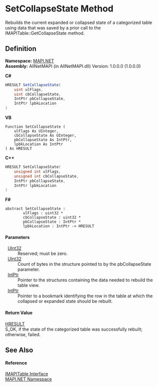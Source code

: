 # SetCollapseState Method


Rebuilds the current expanded or collapsed state of a categorized table using data that was saved by a prior call to the IMAPITable::GetCollapseState method.



## Definition
**Namespace:** <a href="5bef4637-66f8-16d4-e5f4-4d0da57a1538.md">MAPI.NET</a>  
**Assembly:** AllNetMAPI (in AllNetMAPI.dll) Version: 1.0.0.0 (1.0.0.0)

**C#**
``` C#
HRESULT SetCollapseState(
	uint ulFlags,
	uint cbCollapseState,
	IntPtr pbCollapseState,
	IntPtr lpbkLocation
)
```
**VB**
``` VB
Function SetCollapseState ( 
	ulFlags As UInteger,
	cbCollapseState As UInteger,
	pbCollapseState As IntPtr,
	lpbkLocation As IntPtr
) As HRESULT
```
**C++**
``` C++
HRESULT SetCollapseState(
	unsigned int ulFlags, 
	unsigned int cbCollapseState, 
	IntPtr pbCollapseState, 
	IntPtr lpbkLocation
)
```
**F#**
``` F#
abstract SetCollapseState : 
        ulFlags : uint32 * 
        cbCollapseState : uint32 * 
        pbCollapseState : IntPtr * 
        lpbkLocation : IntPtr -> HRESULT 
```



#### Parameters
<dl><dt>  <a href="https://learn.microsoft.com/dotnet/api/system.uint32" target="_blank" rel="noopener noreferrer">UInt32</a></dt><dd>Reserved; must be zero.</dd><dt>  <a href="https://learn.microsoft.com/dotnet/api/system.uint32" target="_blank" rel="noopener noreferrer">UInt32</a></dt><dd>Count of bytes in the structure pointed to by the pbCollapseState parameter.</dd><dt>  <a href="https://learn.microsoft.com/dotnet/api/system.intptr" target="_blank" rel="noopener noreferrer">IntPtr</a></dt><dd>Pointer to the structures containing the data needed to rebuild the table view.</dd><dt>  <a href="https://learn.microsoft.com/dotnet/api/system.intptr" target="_blank" rel="noopener noreferrer">IntPtr</a></dt><dd>Pointer to a bookmark identifying the row in the table at which the collapsed or expanded state should be rebuilt.</dd></dl>

#### Return Value
<a href="50596607-a328-ef10-6ea9-0448fbb7d197.md">HRESULT</a>  
S_OK, if the state of the categorized table was successfully rebuilt; otherwise, failed.

## See Also


#### Reference
<a href="06a9b727-f5d6-e992-c936-a2712197dcee.md">IMAPITable Interface</a>  
<a href="5bef4637-66f8-16d4-e5f4-4d0da57a1538.md">MAPI.NET Namespace</a>  
